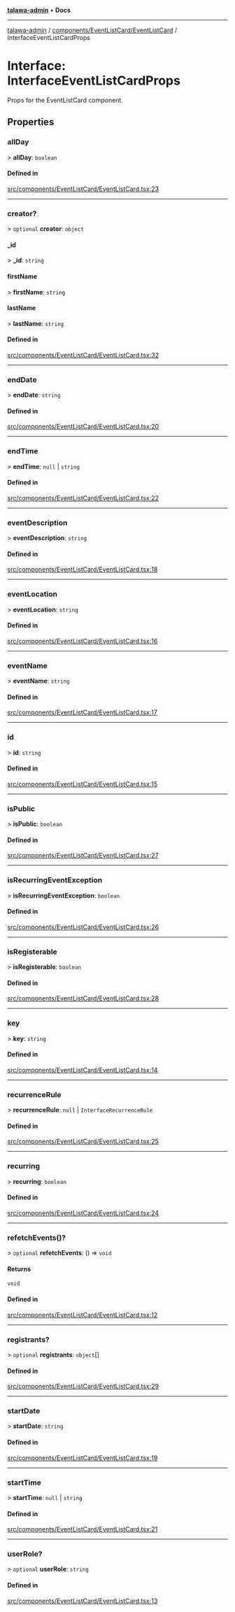 [**talawa-admin**](../../../../README.md) • **Docs**

***

[talawa-admin](../../../../modules.md) / [components/EventListCard/EventListCard](../README.md) / InterfaceEventListCardProps

# Interface: InterfaceEventListCardProps

Props for the EventListCard component.

## Properties

### allDay

\> **allDay**: `boolean`

#### Defined in

[src/components/EventListCard/EventListCard.tsx:23](https://github.com/PalisadoesFoundation/talawa-admin/blob/9dd5d7fd647f8a7c9e1c1e14bf645b71b32c51c2/src/components/EventListCard/EventListCard.tsx#L23)

***

### creator?

\> `optional` **creator**: `object`

#### \_id

\> **\_id**: `string`

#### firstName

\> **firstName**: `string`

#### lastName

\> **lastName**: `string`

#### Defined in

[src/components/EventListCard/EventListCard.tsx:32](https://github.com/PalisadoesFoundation/talawa-admin/blob/9dd5d7fd647f8a7c9e1c1e14bf645b71b32c51c2/src/components/EventListCard/EventListCard.tsx#L32)

***

### endDate

\> **endDate**: `string`

#### Defined in

[src/components/EventListCard/EventListCard.tsx:20](https://github.com/PalisadoesFoundation/talawa-admin/blob/9dd5d7fd647f8a7c9e1c1e14bf645b71b32c51c2/src/components/EventListCard/EventListCard.tsx#L20)

***

### endTime

\> **endTime**: `null` \| `string`

#### Defined in

[src/components/EventListCard/EventListCard.tsx:22](https://github.com/PalisadoesFoundation/talawa-admin/blob/9dd5d7fd647f8a7c9e1c1e14bf645b71b32c51c2/src/components/EventListCard/EventListCard.tsx#L22)

***

### eventDescription

\> **eventDescription**: `string`

#### Defined in

[src/components/EventListCard/EventListCard.tsx:18](https://github.com/PalisadoesFoundation/talawa-admin/blob/9dd5d7fd647f8a7c9e1c1e14bf645b71b32c51c2/src/components/EventListCard/EventListCard.tsx#L18)

***

### eventLocation

\> **eventLocation**: `string`

#### Defined in

[src/components/EventListCard/EventListCard.tsx:16](https://github.com/PalisadoesFoundation/talawa-admin/blob/9dd5d7fd647f8a7c9e1c1e14bf645b71b32c51c2/src/components/EventListCard/EventListCard.tsx#L16)

***

### eventName

\> **eventName**: `string`

#### Defined in

[src/components/EventListCard/EventListCard.tsx:17](https://github.com/PalisadoesFoundation/talawa-admin/blob/9dd5d7fd647f8a7c9e1c1e14bf645b71b32c51c2/src/components/EventListCard/EventListCard.tsx#L17)

***

### id

\> **id**: `string`

#### Defined in

[src/components/EventListCard/EventListCard.tsx:15](https://github.com/PalisadoesFoundation/talawa-admin/blob/9dd5d7fd647f8a7c9e1c1e14bf645b71b32c51c2/src/components/EventListCard/EventListCard.tsx#L15)

***

### isPublic

\> **isPublic**: `boolean`

#### Defined in

[src/components/EventListCard/EventListCard.tsx:27](https://github.com/PalisadoesFoundation/talawa-admin/blob/9dd5d7fd647f8a7c9e1c1e14bf645b71b32c51c2/src/components/EventListCard/EventListCard.tsx#L27)

***

### isRecurringEventException

\> **isRecurringEventException**: `boolean`

#### Defined in

[src/components/EventListCard/EventListCard.tsx:26](https://github.com/PalisadoesFoundation/talawa-admin/blob/9dd5d7fd647f8a7c9e1c1e14bf645b71b32c51c2/src/components/EventListCard/EventListCard.tsx#L26)

***

### isRegisterable

\> **isRegisterable**: `boolean`

#### Defined in

[src/components/EventListCard/EventListCard.tsx:28](https://github.com/PalisadoesFoundation/talawa-admin/blob/9dd5d7fd647f8a7c9e1c1e14bf645b71b32c51c2/src/components/EventListCard/EventListCard.tsx#L28)

***

### key

\> **key**: `string`

#### Defined in

[src/components/EventListCard/EventListCard.tsx:14](https://github.com/PalisadoesFoundation/talawa-admin/blob/9dd5d7fd647f8a7c9e1c1e14bf645b71b32c51c2/src/components/EventListCard/EventListCard.tsx#L14)

***

### recurrenceRule

\> **recurrenceRule**: `null` \| `InterfaceRecurrenceRule`

#### Defined in

[src/components/EventListCard/EventListCard.tsx:25](https://github.com/PalisadoesFoundation/talawa-admin/blob/9dd5d7fd647f8a7c9e1c1e14bf645b71b32c51c2/src/components/EventListCard/EventListCard.tsx#L25)

***

### recurring

\> **recurring**: `boolean`

#### Defined in

[src/components/EventListCard/EventListCard.tsx:24](https://github.com/PalisadoesFoundation/talawa-admin/blob/9dd5d7fd647f8a7c9e1c1e14bf645b71b32c51c2/src/components/EventListCard/EventListCard.tsx#L24)

***

### refetchEvents()?

\> `optional` **refetchEvents**: () =\> `void`

#### Returns

`void`

#### Defined in

[src/components/EventListCard/EventListCard.tsx:12](https://github.com/PalisadoesFoundation/talawa-admin/blob/9dd5d7fd647f8a7c9e1c1e14bf645b71b32c51c2/src/components/EventListCard/EventListCard.tsx#L12)

***

### registrants?

\> `optional` **registrants**: `object`[]

#### Defined in

[src/components/EventListCard/EventListCard.tsx:29](https://github.com/PalisadoesFoundation/talawa-admin/blob/9dd5d7fd647f8a7c9e1c1e14bf645b71b32c51c2/src/components/EventListCard/EventListCard.tsx#L29)

***

### startDate

\> **startDate**: `string`

#### Defined in

[src/components/EventListCard/EventListCard.tsx:19](https://github.com/PalisadoesFoundation/talawa-admin/blob/9dd5d7fd647f8a7c9e1c1e14bf645b71b32c51c2/src/components/EventListCard/EventListCard.tsx#L19)

***

### startTime

\> **startTime**: `null` \| `string`

#### Defined in

[src/components/EventListCard/EventListCard.tsx:21](https://github.com/PalisadoesFoundation/talawa-admin/blob/9dd5d7fd647f8a7c9e1c1e14bf645b71b32c51c2/src/components/EventListCard/EventListCard.tsx#L21)

***

### userRole?

\> `optional` **userRole**: `string`

#### Defined in

[src/components/EventListCard/EventListCard.tsx:13](https://github.com/PalisadoesFoundation/talawa-admin/blob/9dd5d7fd647f8a7c9e1c1e14bf645b71b32c51c2/src/components/EventListCard/EventListCard.tsx#L13)
